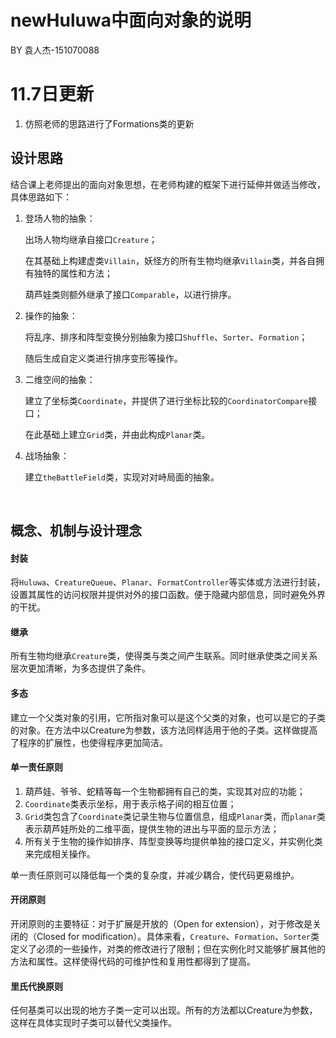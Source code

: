 # newHuluwa中面向对象的说明

BY 袁人杰-151070088



# 11.7日更新

1. 仿照老师的思路进行了Formations类的更新

## 设计思路

结合课上老师提出的面向对象思想，在老师构建的框架下进行延伸并做适当修改，具体思路如下：

1. 登场人物的抽象：

   出场人物均继承自接口`Creature`；

   在其基础上构建虚类`Villain`，妖怪方的所有生物均继承`Villain`类，并各自拥有独特的属性和方法；

   葫芦娃类则额外继承了接口`Comparable`，以进行排序。

2. 操作的抽象：

   将乱序、排序和阵型变换分别抽象为接口`Shuffle`、`Sorter`、`Formation`；

   随后生成自定义类进行排序变形等操作。

3. 二维空间的抽象：

   建立了坐标类`Coordinate`，并提供了进行坐标比较的`CoordinatorCompare`接口；

   在此基础上建立`Grid`类，并由此构成`Planar`类。

4. 战场抽象：

   建立`theBattleField`类，实现对对峙局面的抽象。

   ​

## 概念、机制与设计理念

#### 封装

将`Huluwa`、`CreatureQueue`、`Planar`、`FormatController`等实体或方法进行封装，设置其属性的访问权限并提供对外的接口函数。便于隐藏内部信息，同时避免外界的干扰。

#### 继承

所有生物均继承`Creature`类，使得类与类之间产生联系。同时继承使类之间关系层次更加清晰，为多态提供了条件。

#### 多态

建立一个父类对象的引用，它所指对象可以是这个父类的对象，也可以是它的子类的对象。在方法中以Creature为参数，该方法同样适用于他的子类。这样做提高了程序的扩展性，也使得程序更加简洁。

#### 单一责任原则

1. 葫芦娃、爷爷、蛇精等每一个生物都拥有自己的类，实现其对应的功能；
2. `Coordinate`类表示坐标，用于表示格子间的相互位置；
3. `Grid`类包含了`Coordinate`类记录生物与位置信息，组成`Planar`类，而`planar`类表示葫芦娃所处的二维平面，提供生物的进出与平面的显示方法；
4. 所有关于生物的操作如排序、阵型变换等均提供单独的接口定义，并实例化类来完成相关操作。

单一责任原则可以降低每一个类的复杂度，并减少耦合，使代码更易维护。

#### 开闭原则

开闭原则的主要特征：对于扩展是开放的（Open for extension），对于修改是关闭的（Closed for modification）。具体来看，`Creature`、`Formation`、`Sorter`类定义了必须的一些操作，对类的修改进行了限制；但在实例化时又能够扩展其他的方法和属性。这样使得代码的可维护性和复用性都得到了提高。

#### 里氏代换原则

任何基类可以出现的地方子类一定可以出现。所有的方法都以Creature为参数，这样在具体实现时子类可以替代父类操作。









